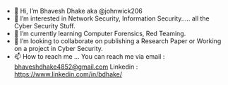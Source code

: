 - 👋 Hi, I’m Bhavesh Dhake aka @johnwick206
- 👀 I’m interested in Network Security, Information Security.....   all the Cyber Security Stuff.
- 🌱 I’m currently learning Computer Forensics, Red Teaming.
- 💞️ I’m looking to collaborate on publishing a Research Paper or Working on a project in Cyber Security.
- 📫 How to reach me ...
          You can reach me via email : bhaveshdhake4852@gmail.com
          Linkedin : https://www.linkedin.com/in/bdhake/


<!---
johnwick206/johnwick206 is a ✨ special ✨ repository because its `README.md` (this file) appears on your GitHub profile.
You can click the Preview link to take a look at your changes.
--->
